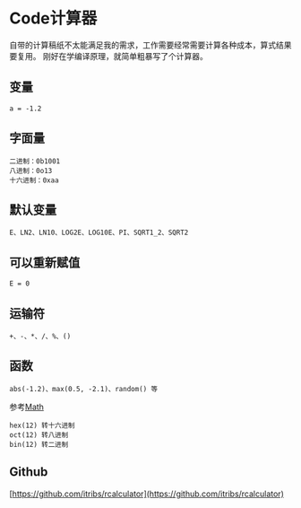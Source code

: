# Code计算器

自带的计算稿纸不太能满足我的需求，工作需要经常需要计算各种成本，算式结果要复用。
刚好在学编译原理，就简单粗暴写了个计算器。

## 变量  
    a = -1.2
## 字面量
    二进制：0b1001  
    八进制：0o13
    十六进制：0xaa
## 默认变量
    E、LN2、LN10、LOG2E、LOG10E、PI、SQRT1_2、SQRT2  
## 可以重新赋值
    E = 0  
## 运输符
    +、-、*、/、%、()  
## 函数
    abs(-1.2)、max(0.5, -2.1)、random() 等
参考[Math](https://www.w3school.com.cn/jsref/jsref_obj_math.asp)  

    hex(12) 转十六进制
    oct(12) 转八进制
    bin(12) 转二进制
## Github  
[https://github.com/itribs/rcalculator](https://github.com/itribs/rcalculator)